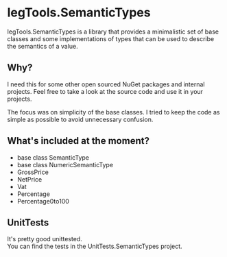 # IegTools.SemanticTypes

IegTools.SemanticTypes is a library that provides a minimalistic set of base classes and some implementations 
 of types that can be used to describe the semantics of a value.


## Why?
I need this for some other open sourced NuGet packages and internal projects.
Feel free to take a look at the source code and use it in your projects.  

The focus was on simplicity of the base classes.
I tried to keep the code as simple as possible to avoid unnecessary confusion.

## What's included at the moment?
- base class SemanticType
- base class NumericSemanticType
- GrossPrice
- NetPrice
- Vat
- Percentage
- Percentage0to100

## UnitTests
It's pretty good unittested.  
You can find the tests in the UnitTests.SemanticTypes project.